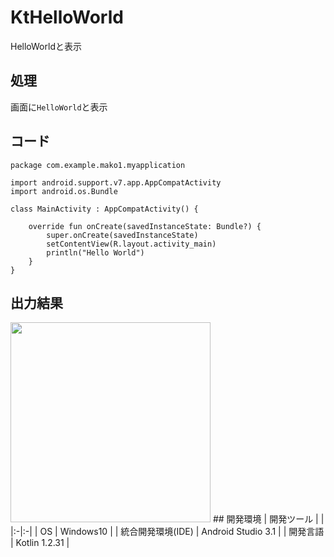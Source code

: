 # KtHelloWorld
HelloWorldと表示

## 処理
画面に`HelloWorld`と表示

## コード
```
package com.example.mako1.myapplication

import android.support.v7.app.AppCompatActivity
import android.os.Bundle

class MainActivity : AppCompatActivity() {

    override fun onCreate(savedInstanceState: Bundle?) {
        super.onCreate(savedInstanceState)
        setContentView(R.layout.activity_main)
        println("Hello World")
    }
}
```

## 出力結果  
<img src="https://imgur.com/a/kiT2D" width="320">
## 開発環境
| 開発ツール |  |
|:-|:-|
| OS | Windows10 |
| 統合開発環境(IDE) | Android Studio 3.1 |
| 開発言語 | Kotlin 1.2.31 |

